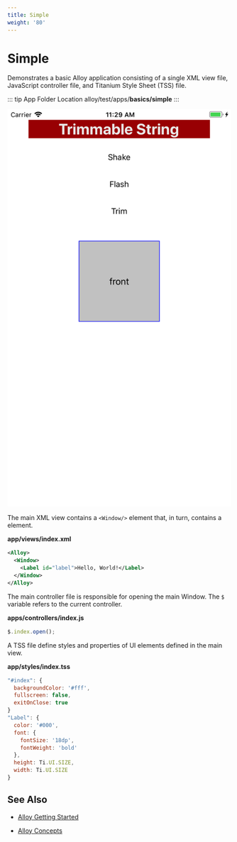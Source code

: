 ```yaml
---
title: Simple
weight: '80'
---
```


# Simple

Demonstrates a basic Alloy application consisting of a single XML view file, JavaScript controller file, and Titanium Style Sheet (TSS) file.

::: tip App Folder Location
alloy/test/apps/**basics/simple**
:::

![ios](./ios.png)

The main XML view contains a `<Window/>` element that, in turn, contains a <Label/> element.

**app/views/index.xml**

```xml
<Alloy>
  <Window>
    <Label id="label">Hello, World!</Label>
  </Window>
</Alloy>
```

The main controller file is responsible for opening the main Window. The `$` variable refers to the current controller.

**apps/controllers/index.js**

```javascript
$.index.open();
```

A TSS file define styles and properties of UI elements defined in the main view.

**app/styles/index.tss**

```javascript
"#index": {
  backgroundColor: '#fff',
  fullscreen: false,
  exitOnClose: true
}
"Label": {
  color: '#000',
  font: {
    fontSize: '18dp',
    fontWeight: 'bold'
  },
  height: Ti.UI.SIZE,
  width: Ti.UI.SIZE
}
```

## See Also

* [Alloy Getting Started](/guide/Alloy_Framework/Alloy_Getting_Started/)

* [Alloy Concepts](/guide/Alloy_Framework/Alloy_Guide/Alloy_Concepts/)
